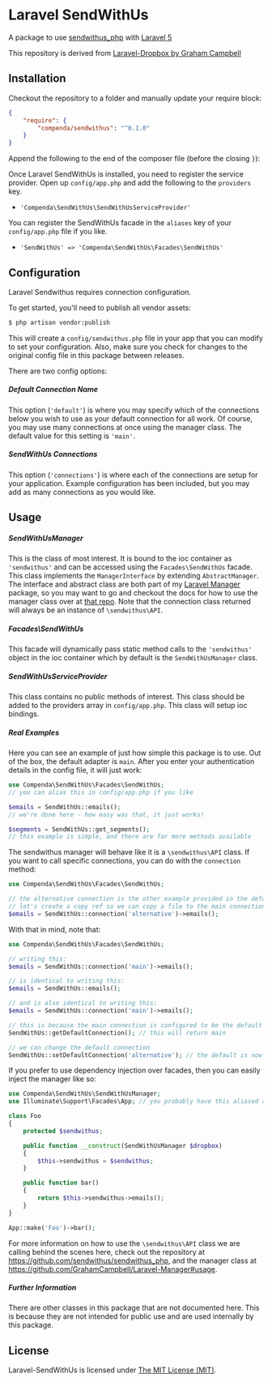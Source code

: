 Laravel SendWithUs
===============

A package to use [sendwithus_php](https://github.com/sendwithus/sendwithus_php) with [Laravel 5](https://laravel.com)

This repository is derived from [Laravel-Dropbox by Graham Campbell](https://github.com/GrahamCampbell/Laravel-Dropbox)

## Installation

Checkout the repository to a folder and manually update your require block:

```json
{
    "require": {
        "compenda/sendwithus": "^0.1.0"
    }
}
```
Append the following to the end of the composer file (before the closing `}`):

Once Laravel SendWithUs is installed, you need to register the service provider. Open up `config/app.php` and add the following to the `providers` key.

* `'Compenda\SendWithUs\SendWithUsServiceProvider'`

You can register the SendWithUs facade in the `aliases` key of your `config/app.php` file if you like.

* `'SendWithUs' => 'Compenda\SendWithUs\Facades\SendWithUs'`


## Configuration

Laravel Sendwithus requires connection configuration.

To get started, you'll need to publish all vendor assets:

```bash
$ php artisan vendor:publish
```

This will create a `config/sendwithus.php` file in your app that you can modify to set your configuration. Also, make sure you check for changes to the original config file in this package between releases.

There are two config options:

##### Default Connection Name

This option (`'default'`) is where you may specify which of the connections below you wish to use as your default connection for all work. Of course, you may use many connections at once using the manager class. The default value for this setting is `'main'`.

##### SendWithUs Connections

This option (`'connections'`) is where each of the connections are setup for your application. Example configuration has been included, but you may add as many connections as you would like.


## Usage

##### SendWithUsManager

This is the class of most interest. It is bound to the ioc container as `'sendwithus'` and can be accessed using the `Facades\SendWithUs` facade. This class implements the `ManagerInterface` by extending `AbstractManager`. The interface and abstract class are both part of my [Laravel Manager](https://github.com/GrahamCampbell/Laravel-Manager) package, so you may want to go and checkout the docs for how to use the manager class over at [that repo](https://github.com/GrahamCampbell/Laravel-Manager#usage). Note that the connection class returned will always be an instance of `\sendwithus\API`.

##### Facades\SendWithUs

This facade will dynamically pass static method calls to the `'sendwithus'` object in the ioc container which by default is the `SendWithUsManager` class.

##### SendWithUsServiceProvider

This class contains no public methods of interest. This class should be added to the providers array in `config/app.php`. This class will setup ioc bindings.

##### Real Examples

Here you can see an example of just how simple this package is to use. Out of the box, the default adapter is `main`. After you enter your authentication details in the config file, it will just work:

```php
use Compenda\SendWithUs\Facades\SendWithUs;
// you can alias this in config/app.php if you like

$emails = SendWithUs::emails();
// we're done here - how easy was that, it just works!

$segments = SendWithUs::get_segments();
// this example is simple, and there are far more methods available
```

The sendwithus manager will behave like it is a `\sendwithus\API` class. If you want to call specific connections, you can do with the `connection` method:

```php
use Compenda\SendWithUs\Facades\SendWithUs;

// the alternative connection is the other example provided in the default config
// let's create a copy ref so we can copy a file to the main connection
$emails = SendWithUs::connection('alternative')->emails();
```

With that in mind, note that:

```php
use Compenda\SendWithUs\Facades\SendWithUs;

// writing this:
$emails = SendWithUs::connection('main')->emails();

// is identical to writing this:
$emails = SendWithUs::emails();

// and is also identical to writing this:
$emails = SendWithUs::connection('main')->emails();

// this is because the main connection is configured to be the default
SendWithUs::getDefaultConnection(); // this will return main

// we can change the default connection
SendWithUs::setDefaultConnection('alternative'); // the default is now alternative
```

If you prefer to use dependency injection over facades, then you can easily inject the manager like so:

```php
use Compenda\SendWithUs\SendWithUsManager;
use Illuminate\Support\Facades\App; // you probably have this aliased already

class Foo
{
    protected $sendwithus;

    public function __construct(SendWithUsManager $dropbox)
    {
        $this->sendwithus = $sendwithus;
    }

    public function bar()
    {
        return $this->sendwithus->emails();
    }
}

App::make('Foo')->bar();
```

For more information on how to use the `\sendwithus\API` class we are calling behind the scenes here, check out the repository at https://github.com/sendwithus/sendwithus_php, and the manager class at https://github.com/GrahamCampbell/Laravel-Manager#usage.

##### Further Information

There are other classes in this package that are not documented here. This is because they are not intended for public use and are used internally by this package.


## License

Laravel-SendWithUs is licensed under [The MIT License (MIT)](LICENSE).
